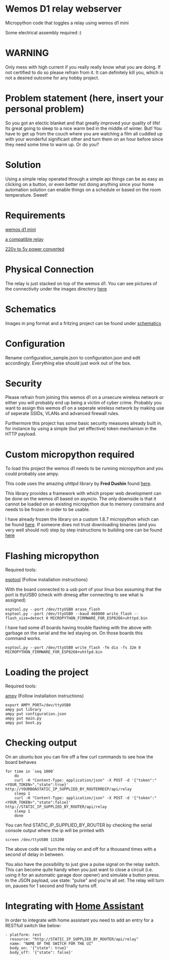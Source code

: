 # Wemos D1 relay webserver
Micropython code that toggles a relay using wemos d1 mini

Some electrical assembly required :)

# WARNING
Only mess with high current if you really really know what you are doing. If
not certified to do so please refrain from it. It can definitely kill you,
which is not a desired outcome for any hobby project.


# Problem statement (here, insert your personal problem)
So you got an electic blanket and that greatly improved your quality of life!
Its great going to sleep to a nice warm bed in the middle of winter.
But! You have to get up from the couch where you are watching a film all cuddled
up with your wonderful significant other and turn them on an hour before since they
need some time to warm up. Or do you?

# Solution
Using a simple relay operated through a simple api things can be as easy as clicking
on a button, or even better not doing anything since your home automation solution
can enable things on a schedule or based on the room temperature. Sweet!



# Requirements
[wemos d1 mini](https://www.aliexpress.com/item/D1-mini-Mini-NodeMcu-4M-bytes-Lua-WIFI-Internet-of-Things-development-board-based-ESP8266-by/32644199530.html)

[a compatible relay](https://www.aliexpress.com/item/Smart-Electronics-Relay-Shield-for-Wemos-D1-mini-Relay-Module-Free-shipping/32664403256.html)

[220v to 5v power converted](https://www.aliexpress.com/item/5V-700mA-3-5W-AC-DC-Precision-Buck-Converter-AC-220v-to-5v-DC-step-down/32649591757.html)


# Physical Connection

The relay is just stacked on top of the wemos d1. You can see pictures of the connectivity under the images directory [here](images)


# Schematics

Images in png format and a fritzing project can be found under [schematics](schematics)


# Configuration

Rename configuration_sample.json to configuration.json and edit accordingly.
 Everything else should just work out of the box.

# Security

Please refrain from joining this wemos d1 on a unsecure wireless network or either you will probably end up being a victim of cyber crime.
 Probably you want to assign this wemos d1 on a seperate wireless network by making use of seperate SSIDs, VLANs and advanced firewall rules.

Furthermore this project has some basic security measures already built in, for instance by using a simple (but yet effective) token mechanism in the HTTP payload.


# Custom micropython required

To load this project the wemos d1 needs to be running micropython and you
could probably use ampy.

This code uses the amazing uhttpd library by **Fred Dushin** found [here](https://github.com/fadushin/esp8266/tree/master/micropython/uhttpd).

This library provides a framework with which proper web development can be
done on the wemos d1 based on asyncio. The only downside is that it cannot be
 loaded on an existing micropython due to memory constrains and needs to be
 frozen in order to be usable.

I have already frozen the library on a custom 1.8.7 micropython which can be
found [here](firmware/esp8266-20170517-v1.8.7-uhttpd.bin). If someone does
not trust downloading binaries (and you very well should not) step by step
instructions to building one can be found [here](documentation/freezing_uhttpd.md)

# Flashing micropython

Required tools:

   [esptool](https://github.com/espressif/esptool) (Follow installation instructions)

  With the board connected to a usb port of your linux box assuming that the
  port is ttyUSB0 (check with dmesg after connecting to see what is assigned)

    esptool.py --port /dev/ttyUSB0 erase_flash
    esptool.py --port /dev/ttyUSB0 --baud 460800 write_flash --flash_size=detect 0 MICROPYTHON_FIRMWARE_FOR_ESP8266+uhttpd.bin

  I have had some d1 boards having trouble flashing with the above with
  garbage on the serial and the led staying on. On those boards this command
  works.

    esptool.py --port /dev/ttyUSB0 write_flash -fm dio -fs 32m 0 MICROPYTHON_FIRMWARE_FOR_ESP8266+uhttpd.bin


# Loading the project

Required tools:

   [ampy](https://github.com/adafruit/ampy) (Follow installation instructions)

    export AMPY_PORT=/dev/ttyUSB0
    ampy put library
    ampy put configuration.json
    ampy put main.py
    ampy put boot.py

# Checking output

   On an ubuntu box you can fire off a few curl commands to see how the board
    behaves

    for time in `seq 1000`
        do
        curl -H "Content-Type: application/json" -X POST -d '{"token":"<YOUR_TOKEN>","state":true}' http://YOURBOASTATIC_IP_SUPPLIED_BY_ROUTERRDIP/api/relay
        sleep 1
        curl -H "Content-Type: application/json" -X POST -d '{"token":"<YOUR_TOKEN>","state":false}' http://STATIC_IP_SUPPLIED_BY_ROUTER/api/relay
        sleep 1
        done

   You can find STATIC_IP_SUPPLIED_BY_ROUTER by checking the serial console output where the ip
    will be printed with

    screen /dev/ttyUSB0 115200

   The above code will turn the relay on and off for a thousand
    times with a second of delay in between.

   You also have the possibility to just give a pulse signal on the relay switch. This can become quite handy when you just want to close a circuit (i.e. using it for an automatic garage door opener) and simulate a button press.
    In the JSON payload, use state: "pulse" and you're all set. The relay will turn on, pauses for 1 second and finally turns off.

# Integrating with [Home Assistant](https://home-assistant.io/)

 In order to integrate with home assistant you need to add an entry for a
 RESTfull switch like below:

    - platform: rest
      resource: "http://STATIC_IP_SUPPLIED_BY_ROUTER/api/relay"
      name: "NAME OF THE SWITCH FOR THE UI"
      body_on: '{"state": true}'
      body_off: '{"state": false}'
